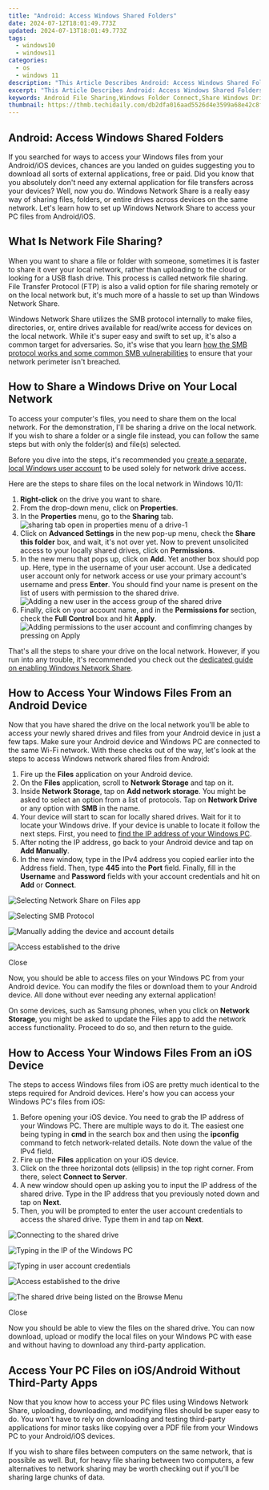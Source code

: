 ```yaml
---
title: "Android: Access Windows Shared Folders"
date: 2024-07-12T18:01:49.773Z
updated: 2024-07-13T18:01:49.773Z
tags:
  - windows10
  - windows11
categories:
  - os
  - windows 11
description: "This Article Describes Android: Access Windows Shared Folders"
excerpt: "This Article Describes Android: Access Windows Shared Folders"
keywords: Android File Sharing,Windows Folder Connect,Share Windows Drives,Android Networking Tools,Inter-Device File Transfer,Access Windows Shared,Cross Platform File Sharing
thumbnail: https://thmb.techidaily.com/db2dfa016aad5526d4e3599a68e42c8f3cfa167590fe6f17711d0d491d279f0c.jpg
---
```


## Android: Access Windows Shared Folders

 If you searched for ways to access your Windows files from your Android/iOS devices, chances are you landed on guides suggesting you to download all sorts of external applications, free or paid. Did you know that you absolutely don't need any external application for file transfers across your devices? Well, now you do. Windows Network Share is a really easy way of sharing files, folders, or entire drives across devices on the same network. Let's learn how to set up Windows Network Share to access your PC files from Android/iOS.

## What Is Network File Sharing?

 When you want to share a file or folder with someone, sometimes it is faster to share it over your local network, rather than uploading to the cloud or looking for a USB flash drive. This process is called network file sharing. File Transfer Protocol (FTP) is also a valid option for file sharing remotely or on the local network but, it's much more of a hassle to set up than Windows Network Share.

 Windows Network Share utilizes the SMB protocol internally to make files, directories, or, entire drives available for read/write access for devices on the local network. While it's super easy and swift to set up, it's also a common target for adversaries. So, it's wise that you learn [how the SMB protocol works and some common SMB vulnerabilities](https://www.makeuseof.com/what-is-smb-protocol-and-what-are-its-risks/) to ensure that your network perimeter isn't breached.

## How to Share a Windows Drive on Your Local Network

 To access your computer's files, you need to share them on the local network. For the demonstration, I'll be sharing a drive on the local network. If you wish to share a folder or a single file instead, you can follow the same steps but with only the folder(s) and file(s) selected.

 Before you dive into the steps, it's recommended you [create a separate, local Windows user account](https://www.makeuseof.com/windows-11-create-local-user-account/) to be used solely for network drive access.

 Here are the steps to share files on the local network in Windows 10/11:

1. **Right-click** on the drive you want to share.
2. From the drop-down menu, click on **Properties**.
3. In the **Properties** menu, go to the **Sharing** tab.  
![sharing tab open in properties menu of a drive-1](https://static1.makeuseofimages.com/wordpress/wp-content/uploads/2023/07/sharing-tab-open-in-properties-menu-of-a-drive-1.jpg)
4. Click on **Advanced Settings** in the new pop-up menu, check the **Share this folder** box, and wait, it's not over yet. Now to prevent unsolicited access to your locally shared drives, click on **Permissions**.
5. In the new menu that pops up, click on **Add**. Yet another box should pop up. Here, type in the username of your user account. Use a dedicated user account only for network access or use your primary account's username and press **Enter**. You should find your name is present on the list of users with permission to the shared drive.  
![Adding a new user in the access group of the shared drive](https://static1.makeuseofimages.com/wordpress/wp-content/uploads/2023/07/adding-a-new-user-in-the-access-group-of-the-shared-drive.jpg)
6. Finally, click on your account name, and in the **Permissions for <account name>** section, check the **Full Control** box and hit **Apply**.  
![Adding permissions to the user account and confimring changes by pressing on Apply](https://static1.makeuseofimages.com/wordpress/wp-content/uploads/2023/07/adding-permissions-to-the-user-account-and-confimring-changes-by-pressing-on-apply.jpg)

 That's all the steps to share your drive on the local network. However, if you run into any trouble, it's recommended you check out the [dedicated guide on enabling Windows Network Share](https://www.makeuseof.com/how-network-file-share-windows-10/).

## How to Access Your Windows Files From an Android Device

 Now that you have shared the drive on the local network you'll be able to access your newly shared drives and files from your Android device in just a few taps. Make sure your Android device and Windows PC are connected to the same Wi-Fi network. With these checks out of the way, let's look at the steps to access Windows network shared files from Android:

1. Fire up the **Files** application on your Android device.
2. On the **Files** application, scroll to **Network Storage** and tap on it.
3. Inside **Network Storage**, tap on **Add network storage**. You might be asked to select an option from a list of protocols. Tap on **Network Drive** or any option with **SMB** in the name.
4. Your device will start to scan for locally shared drives. Wait for it to locate your Windows drive. If your device is unable to locate it follow the next steps. First, you need to [find the IP address of your Windows PC](https://www.makeuseof.com/find-ip-mac-address-windows-powershell/).
5. After noting the IP address, go back to your Android device and tap on **Add Manually**.
6. In the new window, type in the IPv4 address you copied earlier into the Address field. Then, type **445** into the **Port** field. Finally, fill in the **Username** and **Password** fields with your account credentials and hit on **Add** or **Connect**.

![Selecting Network Share on Files app](https://static1.makeuseofimages.com/wordpress/wp-content/uploads/2023/07/selecting-network-share-on-files-app.jpg)

![Selecting SMB Protocol](https://static1.makeuseofimages.com/wordpress/wp-content/uploads/2023/07/selecting-smb-protocol.jpg)

![Manually adding the device and account details](https://static1.makeuseofimages.com/wordpress/wp-content/uploads/2023/07/manually-adding-the-device-and-account-details.jpg)

![Access established to the drive](https://static1.makeuseofimages.com/wordpress/wp-content/uploads/2023/07/access-established-to-the-drive.jpg)

Close

 Now, you should be able to access files on your Windows PC from your Android device. You can modify the files or download them to your Android device. All done without ever needing any external application!

 On some devices, such as Samsung phones, when you click on **Network Storage**, you might be asked to update the Files app to add the network access functionality. Proceed to do so, and then return to the guide.

## How to Access Your Windows Files From an iOS Device

 The steps to access Windows files from iOS are pretty much identical to the steps required for Android devices. Here's how you can access your Windows PC's files from iOS:

1. Before opening your iOS device. You need to grab the IP address of your Windows PC. There are multiple ways to do it. The easiest one being typing in **cmd** in the search box and then using the **ipconfig** command to fetch network-related details. Note down the value of the IPv4 field.
2. Fire up the **Files** application on your iOS device.
3. Click on the three horizontal dots (ellipsis) in the top right corner. From there, select **Connect to Server**.
4. A new window should open up asking you to input the IP address of the shared drive. Type in the IP address that you previously noted down and tap on **Next**.
5. Then, you will be prompted to enter the user account credentials to access the shared drive. Type them in and tap on **Next**.

![Connecting to the shared drive](https://static1.makeuseofimages.com/wordpress/wp-content/uploads/2023/07/connecting-to-the-shared-drive.jpeg)

![Typing in the IP of the Windows PC](https://static1.makeuseofimages.com/wordpress/wp-content/uploads/2023/07/typing-in-the-ip-of-the-windows-pc.jpeg)

![Typing in user account credentials](https://static1.makeuseofimages.com/wordpress/wp-content/uploads/2023/07/typing-in-user-account-credentials.jpeg)

![Access established to the drive](https://static1.makeuseofimages.com/wordpress/wp-content/uploads/2023/07/access-established-to-the-drive.jpeg)

![The shared drive being listed on the Browse Menu](https://static1.makeuseofimages.com/wordpress/wp-content/uploads/2023/07/the-shared-drive-being-listed-on-the-browse-menu.jpeg)

Close

 Now you should be able to view the files on the shared drive. You can now download, upload or modify the local files on your Windows PC with ease and without having to download any third-party application.

## Access Your PC Files on iOS/Android Without Third-Party Apps

 Now that you know how to access your PC files using Windows Network Share, uploading, downloading, and modifying files should be super easy to do. You won't have to rely on downloading and testing third-party applications for minor tasks like copying over a PDF file from your Windows PC to your Android/iOS devices.

 If you wish to share files between computers on the same network, that is possible as well. But, for heavy file sharing between two computers, a few alternatives to network sharing may be worth checking out if you'll be sharing large chunks of data.



<ins class="adsbygoogle"
      style="display:block"
      data-ad-client="ca-pub-7571918770474297"
      data-ad-slot="8358498916"
      data-ad-format="auto"
      data-full-width-responsive="true"></ins>